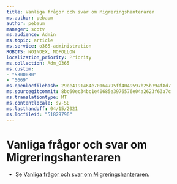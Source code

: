 ```yaml
---
title: Vanliga frågor och svar om Migreringshanteraren
ms.author: pebaum
author: pebaum
manager: scotv
ms.audience: Admin
ms.topic: article
ms.service: o365-administration
ROBOTS: NOINDEX, NOFOLLOW
localization_priority: Priority
ms.collection: Adm_O365
ms.custom:
- "5300030"
- "5669"
ms.openlocfilehash: 29ee4191464e70164795ff4049597b25b794f8d7
ms.sourcegitcommit: 8bc60ec34bc1e40685e3976576e04a2623f63a7c
ms.translationtype: MT
ms.contentlocale: sv-SE
ms.lasthandoff: 04/15/2021
ms.locfileid: "51829790"
---
```

# <a name="migration-manager-faq"></a>Vanliga frågor och svar om Migreringshanteraren

- Se [Vanliga frågor och svar om Migreringshanteraren](https://docs.microsoft.com/sharepointmigration/mm-faqs).
